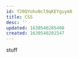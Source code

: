 ```yaml
---
id: f20QYoho0cl9qKEYguym8
title: CSS
desc: ''
updated: 1630540285408
created: 1630540281547
---
```


stuff
